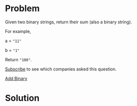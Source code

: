 
# Problem

Given two binary strings, return their sum (also a binary string).

For example,

a = `"11"`

b = `"1"`

Return `"100"`.

[Subscribe](/subscribe/) to see which companies asked this question.



[Add Binary](https://leetcode.com/problems/add-binary)

# Solution



